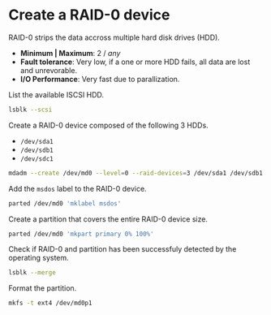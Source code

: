 # Create a RAID-0 device

RAID-0 strips the data accross multiple hard disk drives (HDD).

* **Minimum | Maximum**: 2 / _any_
* **Fault tolerance**: Very low, if a one or more HDD fails, all data are lost and unrevorable.
* **I/O Performance**: Very fast due to parallization.

List the available ISCSI HDD.

```bash
lsblk --scsi
```

Create a RAID-0 device composed of the following 3 HDDs.

* `/dev/sda1`
* `/dev/sdb1`
* `/dev/sdc1`

```bash
mdadm --create /dev/md0 --level=0 --raid-devices=3 /dev/sda1 /dev/sdb1 /dev/sdc1
```

Add the `msdos` label to the RAID-0 device.

```bash
parted /dev/md0 'mklabel msdos'
```

Create a partition that covers the entire RAID-0 device size.

```bash
parted /dev/md0 'mkpart primary 0% 100%'
```

Check if RAID-0 and partition has been successfuly detected by the operating system.

```bash
lsblk --merge
```

Format the partition.

```bash
mkfs -t ext4 /dev/md0p1
```

